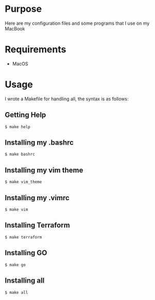 # Purpose
Here are my configuration files and some programs that I use on my MacBook

# Requirements
* MacOS

# Usage
I wrote a Makefile for handling all, the syntax is as follows:

## Getting Help
    $ make help

## Installing my .bashrc
    $ make bashrc

## Installing my vim theme
    $ make vim_theme

## Installing my .vimrc
    $ make vim

## Installing Terraform
    $ make terraform

## Installing GO
    $ make go

## Installing all
    $ make all
